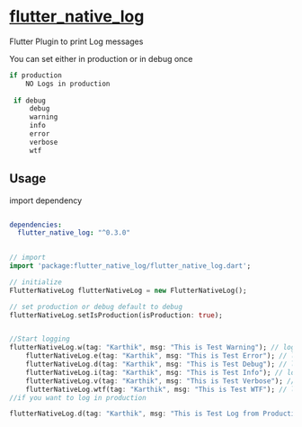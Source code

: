 # [flutter_native_log](https://pub.dartlang.org/packages/flutter_native_log)

Flutter Plugin to print Log messages 

You can set either in production or in debug once
```java
if production
    NO Logs in production
  
 if debug 
     debug
     warning
     info
     error
     verbose
     wtf  
```

## Usage

import dependency


```yaml

dependencies:
  flutter_native_log: "^0.3.0"
  
```

```dart
// import
import 'package:flutter_native_log/flutter_native_log.dart';

// initialize
FlutterNativeLog flutterNativeLog = new FlutterNativeLog();

// set production or debug default to debug
flutterNativeLog.setIsProduction(isProduction: true);


//Start logging
flutterNativeLog.w(tag: "Karthik", msg: "This is Test Warning"); // logType = warning
    flutterNativeLog.e(tag: "Karthik", msg: "This is Test Error"); // logType = error
    flutterNativeLog.d(tag: "Karthik", msg: "This is Test Debug"); // logType = debug
    flutterNativeLog.i(tag: "Karthik", msg: "This is Test Info"); // logType = debug
    flutterNativeLog.v(tag: "Karthik", msg: "This is Test Verbose"); // logType = debug
    flutterNativeLog.wtf(tag: "Karthik", msg: "This is Test WTF"); // logType = debug
//if you want to log in production

flutterNativeLog.d(tag: "Karthik", msg: "This is Test Log from Production", forceLog: true);

```


